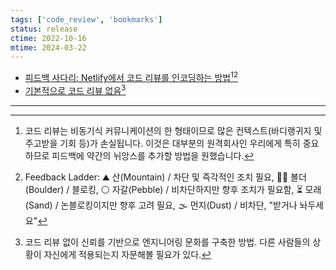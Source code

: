 ```yaml
---
tags: ['code_review', 'bookmarks']
status: release
ctime: 2022-10-16
mtime: 2024-03-22
---
```


- [피드백 사다리: Netlify에서 코드 리뷰를 인코딩하는 방법](https://www.netlify.com/blog/2020/03/05/feedback-ladders-how-we-encode-code-reviews-at-netlify/)[^221-1][^221-2]
- [기본적으로 코드 리뷰 없음](https://www.raycast.com/blog/no-code-reviews-by-default/)[^221-3]

---

[^221-1]: 코드 리뷰는 비동기식 커뮤니케이션의 한 형태이므로 많은 컨텍스트(바디랭귀지 및 주고받을 기회 등)가 손실됩니다. 이것은 대부분의 원격회사인 우리에게 특히 중요하므로 피드백에 약간의 뉘앙스를 추가할 방법을 원했습니다.
[^221-2]: Feedback Ladder: ⛰ 산(Mountain) / 차단 및 즉각적인 조치 필요, 🧗‍♀️ 볼더(Boulder) / 블로킹, ⚪️ 자갈(Pebble) / 비차단하지만 향후 조치가 필요함, ⏳ 모래(Sand) / 논블로킹이지만 향후 고려 필요, 🌫 먼지(Dust) / 비차단, "받거나 놔두세요"
[^221-3]: 코드 리뷰 없이 신뢰를 기반으로 엔지니어링 문화를 구축한 방법. 다른 사람들의 상황이 자신에게 적용되는지 자문해볼 필요가 있다.
